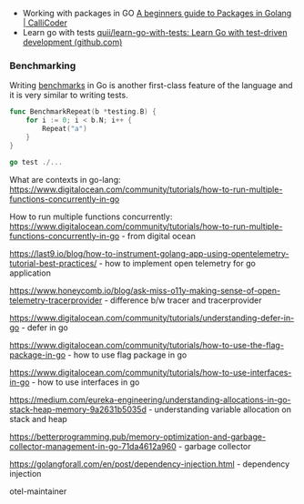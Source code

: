 
- Working with packages in GO [A beginners guide to Packages in Golang | CalliCoder](https://www.callicoder.com/golang-packages/)
-  Learn go with tests [quii/learn-go-with-tests: Learn Go with test-driven development (github.com)](https://github.com/quii/learn-go-with-tests)

### Benchmarking

Writing [benchmarks](https://golang.org/pkg/testing/#hdr-Benchmarks) in Go is another first-class feature of the language and it is very similar to writing tests.

```go
func BenchmarkRepeat(b *testing.B) {
	for i := 0; i < b.N; i++ {
		Repeat("a")
	}
}
```


```go
go test ./...
```



What are contexts in go-lang: https://www.digitalocean.com/community/tutorials/how-to-run-multiple-functions-concurrently-in-go

How to run multiple functions concurrently: 
https://www.digitalocean.com/community/tutorials/how-to-run-multiple-functions-concurrently-in-go - from digital ocean 

https://last9.io/blog/how-to-instrument-golang-app-using-opentelemetry-tutorial-best-practices/ - how to implement open telemetry for go application

https://www.honeycomb.io/blog/ask-miss-o11y-making-sense-of-open-telemetry-tracerprovider - difference b/w tracer and tracerprovider

https://www.digitalocean.com/community/tutorials/understanding-defer-in-go - defer in go

https://www.digitalocean.com/community/tutorials/how-to-use-the-flag-package-in-go - how to use flag package in go

https://www.digitalocean.com/community/tutorials/how-to-use-interfaces-in-go - how to use interfaces in go


https://medium.com/eureka-engineering/understanding-allocations-in-go-stack-heap-memory-9a2631b5035d - understanding variable allocation on stack and heap


https://betterprogramming.pub/memory-optimization-and-garbage-collector-management-in-go-71da4612a960 - garbage collector


https://golangforall.com/en/post/dependency-injection.html  - dependency injection


otel-maintainer
